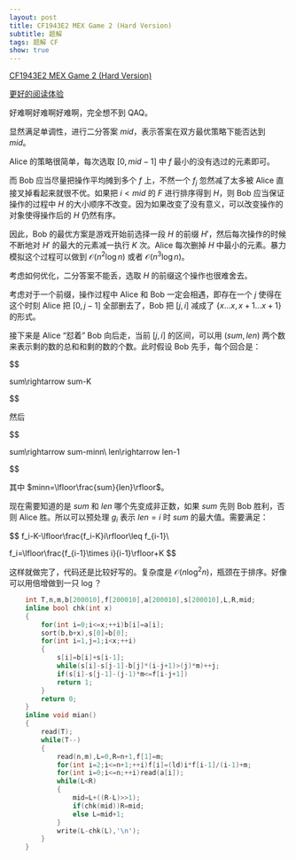 ```yaml
---
layout: post
title: CF1943E2 MEX Game 2 (Hard Version)
subtitle: 题解
tags: 题解 CF
show: true
---
```


[CF1943E2 MEX Game 2 (Hard Version)](https://www.luogu.com.cn/problem/CF1943E2)

[更好的阅读体验](https://www.cnblogs.com/WrongAnswer90-home/p/18094430)

好难啊好难啊好难啊，完全想不到 QAQ。

显然满足单调性，进行二分答案 $mid$，表示答案在双方最优策略下能否达到 $mid$。

Alice 的策略很简单，每次选取 $[0,mid-1]$ 中 $f$ 最小的没有选过的元素即可。

而 Bob 应当尽量把操作平均摊到多个 $f$ 上，不然一个 $f_j$ 忽然减了太多被 Alice 直接叉掉看起来就很不优。如果把 $i<mid$ 的 $F$ 进行排序得到 $H$，则 Bob 应当保证操作的过程中 $H$ 的大小顺序不改变。因为如果改变了没有意义，可以改变操作的对象使得操作后的 $H$ 仍然有序。

因此，Bob 的最优方案是游戏开始前选择一段 $H$ 的前缀 $H'$，然后每次操作的时候不断地对 $H'$ 的最大的元素减一执行 $K$ 次。Alice 每次删掉 $H$ 中最小的元素。暴力模拟这个过程可以做到 $\mathcal O(n^2\log n)$ 或者 $\mathcal O(n^3\log n)$。

考虑如何优化，二分答案不能丢，选取 $H$ 的前缀这个操作也很难舍去。

考虑对于一个前缀，操作过程中 Alice 和 Bob 一定会相遇，即存在一个 $j$ 使得在这个时刻 Alice 把 $[0,j-1]$ 全部删去了，Bob 把 $[j,i]$ 减成了 $\{x\dots x,x+1\dots x+1\}$ 的形式。

接下来是 Alice “怼着” Bob 向后走，当前 $[j,i]$ 的区间，可以用 $(sum,len)$ 两个数来表示剩的数的总和和剩的数的个数。此时假设 Bob 先手，每个回合是：

$$

sum\rightarrow sum-K

$$

然后

$$

sum\rightarrow sum-minn\\
len\rightarrow len-1

$$

其中 $minn=\lfloor\frac{sum}{len}\rfloor$。

现在需要知道的是 $sum$ 和 $len$ 哪个先变成非正数，如果 $sum$ 先则 Bob 胜利，否则 Alice 胜。所以可以预处理 $g_i$ 表示 $len=i$ 时 $sum$ 的最大值。需要满足：

$$
f_i-K-\lfloor\frac{f_i-K}i\rfloor\leq f_{i-1}\\

f_i=\lfloor\frac{f_{i-1}\times i}{i-1}\rfloor+K
$$

这样就做完了，代码还是比较好写的。复杂度是 $\mathcal O(n\log^2n)$，瓶颈在于排序。好像可以用倍增做到一只 $\log$？

```cpp
	int T,n,m,b[200010],f[200010],a[200010],s[200010],L,R,mid;
	inline bool chk(int x)
	{
		for(int i=0;i<=x;++i)b[i]=a[i];
		sort(b,b+x),s[0]=b[0];
		for(int i=1,j=1;i<x;++i)
		{
			s[i]=b[i]+s[i-1];
			while(s[i]-s[j-1]-b[j]*(i-j+1)>(j)*m)++j;
			if(s[i]-s[j-1]-(j-1)*m<=f[i-j+1])
			return 1;
		}
		return 0;
	}
	inline void mian()
	{
		read(T);
		while(T--)
		{
			read(n,m),L=0,R=n+1,f[1]=m;
			for(int i=2;i<=n+1;++i)f[i]=(ld)i*f[i-1]/(i-1)+m;
			for(int i=0;i<=n;++i)read(a[i]);
			while(L<R)
			{
				mid=L+((R-L)>>1);
				if(chk(mid))R=mid;
				else L=mid+1;
			}
			write(L-chk(L),'\n');
		}
	}
```